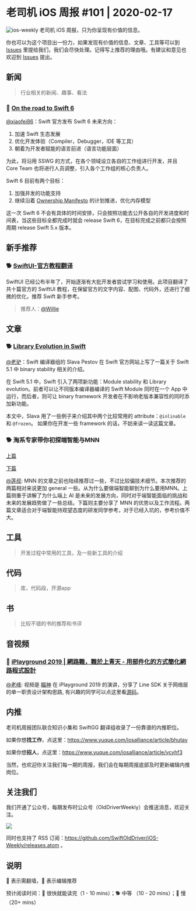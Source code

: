 # 老司机 iOS 周报 #101 | 2020-02-17

![ios-weekly](https://github.com/SwiftOldDriver/iOS-Weekly/blob/master/assets/ios-weekly.png?raw=true)
老司机 iOS 周报，只为你呈现有价值的信息。

你也可以为这个项目出一份力，如果发现有价值的信息、文章、工具等可以到 [Issues](https://github.com/SwiftOldDriver/iOS-Weekly/issues) 里提给我们，我们会尽快处理。记得写上推荐的理由哦。有建议和意见也欢迎到 [Issues](https://github.com/SwiftOldDriver/iOS-Weekly/issues) 提出。

## 新闻

> 行业相关的新闻、趣事、看法

### 🐎 [On the road to Swift 6](https://forums.swift.org/t/on-the-road-to-swift-6/32862)

[@xiaofei86](https://weibo.com/xuyafei86)：Swift 官方发布 Swift 6 未来方向：

1. 加速 Swift 生态发展
2. 优化开发体验（Compiler，Debugger，IDE 等工具）
3. 朝着为开发者赋能的语言前进（语言功能层面）

为此，将沿用 SSWG 的方式，在各个领域设立各自的工作组进行开发，并且 Core Team 也将进行人员调整，引入各个工作组的核心负责人。

Swift 6 目前有两个目标：

1. 加强并发的功能支持
2. 继续沿着 [Ownership Manifesto](https://github.com/apple/swift/blob/master/docs/OwnershipManifesto.md) 的计划推进，优化内存模型

这一次 Swift 6 不会有具体的时间安排，只会按照功能去公开各自的开发进度和时间表，当这些目标全都完成时就会 release Swift 6，在目标完成之前都只会按照周期 release Swift 5.x 版本。

## 新手推荐

### 🐕 [SwiftUI-官方教程翻译](https://github.com/WillieWangWei/SwiftUI-Tutorials)
SwiftUI 已经公布半年了，开始逐渐有大批开发者尝试学习和使用。此项目翻译了共十篇官方的 SwiftUI 教程，在保留官方的文字内容、配图、代码外，还进行了细微的优化，推荐 Swift 新手参考。

> 推荐人：[@Willie](https://github.com/WillieWangWei)

## 文章

### 🐕 [Library Evolution in Swift](https://swift.org/blog/library-evolution/)

[@老驴](https://www.weibo.com/6090610445)：Swift 编译器组的 Slava Pestov 在 Swift 官方网站上写了一篇关于 Swift 5.1 中 binary stability 相关的介绍。

在 Swift 5.1 中，Swift 引入了两项新功能：Module stability 和 Library evolution。前者可以让不同版本编译器编译的 Swift Module 同时在一个 App 中运行，而后者，则可让 binary framework 开发者在不影响老版本兼容性的同时添加新功能。

本文中，Slava 用了一些例子来介绍其中两个比较常用的 attribute：`@inlinable` 和 `@frozen`。 如果你在开发一些 framework 的话，不妨来读一读这篇文章。

### 🐕 淘系专家带你初探端智能与MNN

[上篇](https://mp.weixin.qq.com/s/NUXVB4aK87keQD21wJx3Cw?from=timeline&isappinstalled=0&scene=2&clicktime=1580719278&enterid=1580719278)

[下篇](https://mp.weixin.qq.com/s/mj3_44pvQaXoWP9dW3R0tQ)

[@莲叔](http://aaaron7.github.io/): MNN 的文章之前也陆续推荐过一些，不过比较偏技术细节。本次推荐的两篇相对来说更加 general 一些。从为什么要做端智能聊到为什么要用MNN。上篇侧重于讲解了为什么端上 AI 是未来的发展方向，同时对于端智能面临的挑战和未来的发展趋势做了一些总结。下篇则主要分享了 MNN 的优势以及工作流程。两篇文章适合对于端智能持观望态度的研发同学参考，对于已经入坑的，参考价值不大。

## 工具

> 开发过程中常用的工具，及一些新工具的介绍

## 代码

> 库，代码段，开源app

## 书

> 比较不错的书的推荐和书评

## 音视频

### 🚧 [iPlayground 2019 | 網路難，難於上青天 - 用部件化的方式簡化網路程式設計](https://www.youtube.com/watch?v=Xk4HZfW6vK0&list=PLJN8Q2M8xECkvIbNFM30Bu91qbN92SXND&index=14)

[@老峰](https://github.com/GesanTung): 视频是 [瞄神](https://weibo.com/u/2210132365) 在 iPlayground 2019 的演讲，分享了 Line SDK 关于网络层的单一职责设计架构思路, 有兴趣的同学可以点这里看[源码](https://github.com/line/line-sdk-ios-swift/tree/master/LineSDK/LineSDK/Networking/Client)。


## 内推

老司机周报团队联合知识小集和 SwiftGG 翻译组收录了一份靠谱的内推职位。

如果你想**找工作**，点这里：https://www.yuque.com/iosalliance/article/bhutav

如果你想**招人**，点这里：https://www.yuque.com/iosalliance/article/ycyhf3

当然，也欢迎你关注我们每一期的周报，我们会在每期周报底部及时更新编辑内推岗位。

## 关注我们

我们开通了公众号，每期发布时公众号（OldDriverWeekly）会推送消息，欢迎关注。

![](https://github.com/SwiftOldDriver/iOS-Weekly/blob/master/assets/qrcode_for_wechat.jpg?raw=true)

同时也支持了 RSS 订阅：https://github.com/SwiftOldDriver/iOS-Weekly/releases.atom 。

## 说明

🚧 表示需翻墙，🌟 表示编辑推荐

预计阅读时间：🐎 很快就能读完（1 - 10 mins）；🐕 中等 （10 - 20 mins）；🐢 慢（20+ mins）


